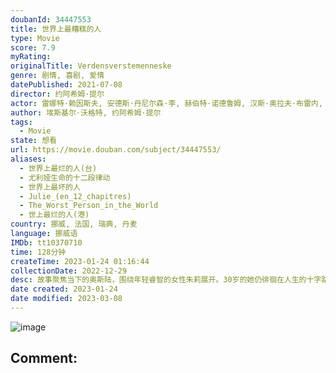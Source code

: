 ```yaml
---
doubanId: 34447553
title: 世界上最糟糕的人
type: Movie
score: 7.9
myRating: 
originalTitle: Verdensverstemenneske
genre: 剧情, 喜剧, 爱情
datePublished: 2021-07-08
director: 约阿希姆·提尔
actor: 雷娜特·赖因斯夫, 安德斯·丹尼尔森·李, 赫伯特·诺德鲁姆, 汉斯·奥拉夫·布雷内, 玛丽亚·嘉西亚·狄·梅奥, 西娅·斯塔贝尔, 威达·桑登, 西莉亚·史都斯坦, 米娅·麦戈文·扎伊尼, 鲁比·达格纳尔
author: 埃斯基尔·沃格特, 约阿希姆·提尔
tags:
  - Movie
state: 想看
url: https://movie.douban.com/subject/34447553/
aliases:
  - 世界上最烂的人(台)
  - 尤利娅生命的十二段律动
  - 世界上最坏的人
  - Julie_(en_12_chapitres)
  - The_Worst_Person_in_the_World
  - 世上最烂的人(港)
country: 挪威, 法国, 瑞典, 丹麦
language: 挪威语
IMDb: tt10370710
time: 128分钟
createTime: 2023-01-24 01:16:44
collectionDate: 2022-12-29
desc: 故事聚焦当下的奥斯陆，围绕年轻睿智的女性朱莉展开。30岁的她仍徘徊在人生的十字路口，尽管她与事业有成的制图员阿克塞尔彼此相爱，拥有强烈的安全感，并很开心和他在一起，但她拒绝给渴望孩子的阿克塞尔生子。朱...
date created: 2023-01-24
date modified: 2023-03-08
---
```


![image](p2668815075.jpg)

Comment:
---
